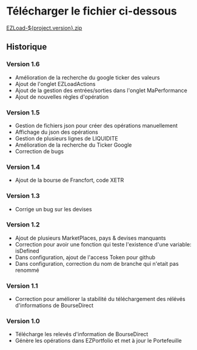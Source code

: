 # Télécharger le fichier ci-dessous

<a href="https://github.com/pemily/EZLoad-src/raw/main/release/${project.version}/EZLoad-${project.version}.zip" download>EZLoad-${project.version}.zip</a>


## Historique 

### Version 1.6
* Amélioration de la recherche du google ticker des valeurs
* Ajout de l'onglet EZLoadActions
* Ajout de la gestion des entrées/sorties dans l'onglet MaPerformance
* Ajout de nouvelles règles d'opération

### Version 1.5
* Gestion de fichiers json pour créer des opérations manuellement
* Affichage du json des opérations 
* Gestion de plusieurs lignes de LIQUIDITE
* Amélioration de la recherche du Ticker Google
* Correction de bugs

### Version 1.4
* Ajout de la bourse de Francfort, code XETR

### Version 1.3
* Corrige un bug sur les devises

### Version 1.2
* Ajout de plusieurs MarketPlaces, pays & devises manquants
* Correction pour avoir une fonction qui teste l'existence d'une variable: isDefined
* Dans configuration, ajout de l'access Token pour github
* Dans configuration, correction du nom de branche qui n'etait pas renommé


### Version 1.1
* Correction pour améliorer la stabilité du téléchargement des rélévés d'informations de BourseDirect 

 
### Version 1.0
* Télécharge les relevés d'information de BourseDirect
* Génère les opérations dans EZPortfolio et met à jour le Portefeuille


